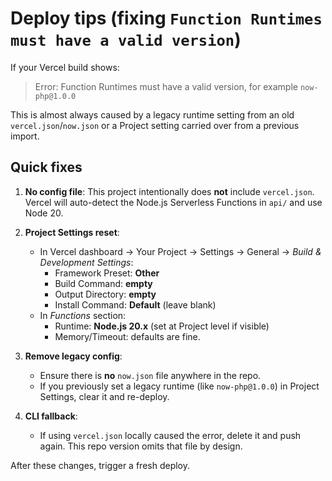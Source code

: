 # Deploy tips (fixing `Function Runtimes must have a valid version`)

If your Vercel build shows:
> Error: Function Runtimes must have a valid version, for example `now-php@1.0.0`

This is almost always caused by a legacy runtime setting from an old `vercel.json`/`now.json`
or a Project setting carried over from a previous import.

## Quick fixes

1. **No config file**: This project intentionally does **not** include `vercel.json`.
   Vercel will auto-detect the Node.js Serverless Functions in `api/` and use Node 20.

2. **Project Settings reset**:
   - In Vercel dashboard → Your Project → Settings → General → *Build & Development Settings*:
     - Framework Preset: **Other**
     - Build Command: **empty**
     - Output Directory: **empty**
     - Install Command: **Default** (leave blank)
   - In *Functions* section:
     - Runtime: **Node.js 20.x** (set at Project level if visible)
     - Memory/Timeout: defaults are fine.

3. **Remove legacy config**:
   - Ensure there is **no** `now.json` file anywhere in the repo.
   - If you previously set a legacy runtime (like `now-php@1.0.0`) in Project Settings,
     clear it and re-deploy.

4. **CLI fallback**:
   - If using `vercel.json` locally caused the error, delete it and push again.
     This repo version omits that file by design.

After these changes, trigger a fresh deploy.
